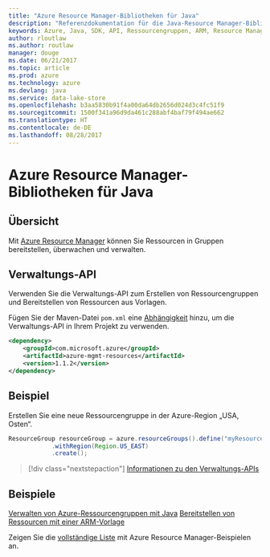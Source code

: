 ```yaml
---
title: "Azure Resource Manager-Bibliotheken für Java"
description: "Referenzdokumentation für die Java-Resource Manager-Bibliotheken"
keywords: Azure, Java, SDK, API, Ressourcengruppen, ARM, Resource Manager
author: rloutlaw
ms.author: routlaw
manager: douge
ms.date: 06/21/2017
ms.topic: article
ms.prod: azure
ms.technology: azure
ms.devlang: java
ms.service: data-lake-store
ms.openlocfilehash: b3aa5830b91f4a00da64db2656d024d3c4fc51f9
ms.sourcegitcommit: 1500f341a96d9da461c288abf4baf79f494ae662
ms.translationtype: HT
ms.contentlocale: de-DE
ms.lasthandoff: 08/28/2017
---
```

# <a name="azure-resource-manager-libraries-for-java"></a>Azure Resource Manager-Bibliotheken für Java

## <a name="overview"></a>Übersicht

Mit [Azure Resource Manager](https://docs.microsoft.com/en-us/azure/azure-resource-manager/resource-group-overview) können Sie Ressourcen in Gruppen bereitstellen, überwachen und verwalten.

## <a name="management-api"></a>Verwaltungs-API

Verwenden Sie die Verwaltungs-API zum Erstellen von Ressourcengruppen und Bereitstellen von Ressourcen aus Vorlagen.

Fügen Sie der Maven-Datei `pom.xml` eine [Abhängigkeit](https://maven.apache.org/guides/getting-started/index.html#How_do_I_use_external_dependencies) hinzu, um die Verwaltungs-API in Ihrem Projekt zu verwenden.


```XML
<dependency>
    <groupId>com.microsoft.azure</groupId>
    <artifactId>azure-mgmt-resources</artifactId>
    <version>1.1.2</version>
</dependency>
```

## <a name="example"></a>Beispiel

Erstellen Sie eine neue Ressourcengruppe in der Azure-Region „USA, Osten“.

```java
ResourceGroup resourceGroup = azure.resourceGroups().define("myResourceGroup")
            .withRegion(Region.US_EAST)
            .create();
```

> [!div class="nextstepaction"]
> [Informationen zu den Verwaltungs-APIs](/java/api/overview/azure/resources/managementapi)

## <a name="samples"></a>Beispiele

[Verwalten von Azure-Ressourcengruppen mit Java][1] 
[Bereitstellen von Ressourcen mit einer ARM-Vorlage][2]

[1]: https://github.com/Azure-Samples/resources-java-manage-resource-group
[2]: https://github.com/Azure-Samples/resources-java-deploy-using-arm-template

Zeigen Sie die [vollständige Liste](https://azure.microsoft.com/resources/samples/?platform=java&term=resource) mit Azure Resource Manager-Beispielen an.
